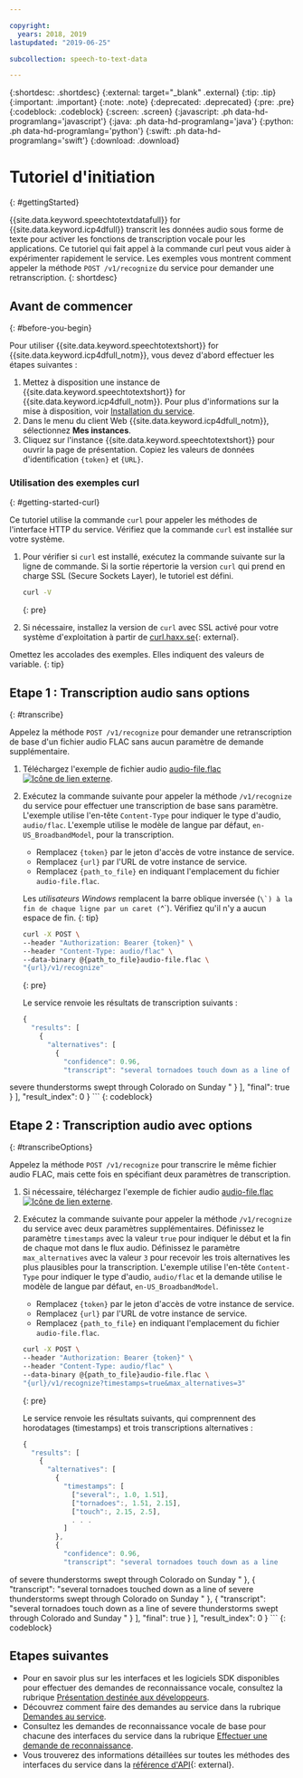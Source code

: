 ```yaml
---

copyright:
  years: 2018, 2019
lastupdated: "2019-06-25"

subcollection: speech-to-text-data

---
```


{:shortdesc: .shortdesc}
{:external: target="_blank" .external}
{:tip: .tip}
{:important: .important}
{:note: .note}
{:deprecated: .deprecated}
{:pre: .pre}
{:codeblock: .codeblock}
{:screen: .screen}
{:javascript: .ph data-hd-programlang='javascript'}
{:java: .ph data-hd-programlang='java'}
{:python: .ph data-hd-programlang='python'}
{:swift: .ph data-hd-programlang='swift'}
{:download: .download}

# Tutoriel d'initiation
{: #gettingStarted}

{{site.data.keyword.speechtotextdatafull}} for {{site.data.keyword.icp4dfull}} transcrit les données audio sous forme de texte pour activer les fonctions de transcription vocale pour les applications. Ce tutoriel qui fait appel à la commande curl peut vous aider à expérimenter rapidement le service. Les exemples vous montrent comment appeler la méthode `POST /v1/recognize` du service pour demander une retranscription.
{: shortdesc}

## Avant de commencer
{: #before-you-begin}

Pour utiliser {{site.data.keyword.speechtotextshort}} for {{site.data.keyword.icp4dfull_notm}}, vous devez d'abord effectuer les étapes suivantes :

1.  Mettez à disposition une instance de {{site.data.keyword.speechtotextshort}} for {{site.data.keyword.icp4dfull_notm}}. Pour plus d'informations sur la mise à disposition, voir [Installation du service](/docs/services/speech-to-text-data?topic=speech-to-text-data-install).
1.  Dans le menu du client Web {{site.data.keyword.icp4dfull_notm}}, sélectionnez **Mes instances**.
1.  Cliquez sur l'instance {{site.data.keyword.speechtotextshort}} pour ouvrir la page de présentation. Copiez les valeurs de données d'identification `{token}` et `{URL}`. 

### Utilisation des exemples curl
{: #getting-started-curl}

Ce tutoriel utilise la commande `curl` pour appeler les méthodes de l'interface HTTP du service. Vérifiez que la commande `curl` est installée sur votre système.

1.  Pour vérifier si `curl` est installé, exécutez la commande suivante sur la ligne de commande. Si la sortie répertorie la version `curl` qui prend en charge SSL (Secure Sockets Layer), le tutoriel est défini. 

    ```bash
    curl -V
    ```
    {: pre}

1.  Si nécessaire, installez la version de `curl` avec SSL activé pour votre système d'exploitation à partir de [curl.haxx.se](https://curl.haxx.se/){: external}.

Omettez les accolades des exemples. Elles indiquent des valeurs de variable.
{: tip}

## Etape 1 : Transcription audio sans options
{: #transcribe}

Appelez la méthode `POST /v1/recognize` pour demander une retranscription de base d'un fichier audio FLAC sans aucun paramètre de demande supplémentaire.

1.  Téléchargez l'exemple de fichier audio <a target="_blank" href="https://watson-developer-cloud.github.io/doc-tutorial-downloads/speech-to-text/audio-file.flac" download="audio-file.flac">audio-file.flac <img src="../../icons/launch-glyph.svg" alt="Icône de lien externe" title="Icône de lien externe"></a>.
1.  Exécutez la commande suivante pour appeler la méthode `/v1/recognize` du service pour effectuer une transcription de base sans paramètre. L'exemple utilise l'en-tête `Content-Type` pour indiquer le type d'audio, `audio/flac`. L'exemple utilise le modèle de langue par défaut, `en-US_BroadbandModel`, pour la transcription.
    -   Remplacez `{token}` par le jeton d'accès de votre instance de service.
    -   Remplacez `{url}` par l'URL de votre instance de service.
    -   Remplacez `{path_to_file}` en indiquant l'emplacement du fichier `audio-file.flac`.

    Les *utilisateurs Windows* remplacent la barre oblique inversée (``\`) à la fin de chaque ligne par un caret (``^`). Vérifiez qu'il n'y a aucun espace de fin.
    {: tip}

    ```bash
    curl -X POST \
    --header "Authorization: Bearer {token}" \
    --header "Content-Type: audio/flac" \
    --data-binary @{path_to_file}audio-file.flac \
    "{url}/v1/recognize"
    ```
    {: pre}

    Le service renvoie les résultats de transcription suivants :

    ```javascript
    {
      "results": [
        {
          "alternatives": [
            {
              "confidence": 0.96,
              "transcript": "several tornadoes touch down as a line of
severe thunderstorms swept through Colorado on Sunday "
            }
          ],
          "final": true
        }
      ],
      "result_index": 0
    }
    ```
    {: codeblock}

## Etape 2 : Transcription audio avec options
{: #transcribeOptions}

Appelez la méthode `POST /v1/recognize` pour transcrire le même fichier audio FLAC, mais cette fois en spécifiant deux paramètres de transcription.

1.  Si nécessaire, téléchargez l'exemple de fichier audio <a target="_blank" href="https://watson-developer-cloud.github.io/doc-tutorial-downloads/speech-to-text/audio-file.flac" download="audio-file.flac">audio-file.flac <img src="../../icons/launch-glyph.svg" alt="Icône de lien externe" title="Icône de lien externe"></a>.
1.  Exécutez la commande suivante pour appeler la méthode `/v1/recognize` du service avec deux paramètres supplémentaires. Définissez le paramètre `timestamps` avec la valeur `true` pour indiquer le début et la fin de chaque mot dans le flux audio. Définissez le paramètre `max_alternatives` avec la valeur `3` pour recevoir les trois alternatives les plus plausibles pour la transcription. L'exemple utilise l'en-tête `Content-Type` pour indiquer le type d'audio, `audio/flac` et la demande utilise le modèle de langue par défaut, `en-US_BroadbandModel`.
    -   Remplacez `{token}` par le jeton d'accès de votre instance de service.
    -   Remplacez `{url}` par l'URL de votre instance de service.
    -   Remplacez `{path_to_file}` en indiquant l'emplacement du fichier `audio-file.flac`.

    ```bash
    curl -X POST \
    --header "Authorization: Bearer {token}" \
    --header "Content-Type: audio/flac" \
    --data-binary @{path_to_file}audio-file.flac \
    "{url}/v1/recognize?timestamps=true&max_alternatives=3"
    ```
    {: pre}

    Le service renvoie les résultats suivants, qui comprennent des horodatages (timestamps) et trois transcriptions alternatives :

    ```javascript
    {
      "results": [
        {
          "alternatives": [
            {
              "timestamps": [
                ["several":, 1.0, 1.51],
                ["tornadoes":, 1.51, 2.15],
                ["touch":, 2.15, 2.5],
                . . .
              ]
            },
            {
              "confidence": 0.96,
              "transcript": "several tornadoes touch down as a line
of severe thunderstorms swept through Colorado on Sunday "
            },
            {
              "transcript": "several tornadoes touched down as a line of
severe thunderstorms swept through Colorado on Sunday "
            },
            {
              "transcript": "several tornadoes touch down as a line
of severe thunderstorms swept through Colorado and Sunday "
            }
          ],
          "final": true
        }
      ],
      "result_index": 0
    }
    ```
    {: codeblock}

## Etapes suivantes

-   Pour en savoir plus sur les interfaces et les logiciels SDK disponibles pour effectuer des demandes de reconnaissance vocale, consultez la rubrique [Présentation destinée aux développeurs](/docs/services/speech-to-text-data?topic=speech-to-text-data-developerOverview).
-   Découvrez comment faire des demandes au service dans la rubrique [Demandes au service](/docs/services/speech-to-text-data?topic=speech-to-text-data-making-requests).
-   Consultez les demandes de reconnaissance vocale de base pour chacune des interfaces du service dans la rubrique [Effectuer une demande de reconnaissance](/docs/services/speech-to-text-data?topic=speech-to-text-data-basic-request).
-   Vous trouverez des informations détaillées sur toutes les méthodes des interfaces du service dans la [référence d'API](https://{DomainName}/apidocs/speech-to-text-data){: external}.
